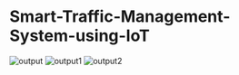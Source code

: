 # Smart-Traffic-Management-System-using-IoT
![output](https://github.com/Yamini630/Smart-Traffic-Management-System-using-IoT/assets/138252889/42e2c441-b98d-4c7f-86a9-9b04d7fcc23e)
![output1](https://github.com/Yamini630/Smart-Traffic-Management-System-using-IoT/assets/138252889/102236a1-8579-4d4b-b676-68f2aee15e6c)
![output2](https://github.com/Yamini630/Smart-Traffic-Management-System-using-IoT/assets/138252889/16aad850-0cb1-4f3c-bd92-2a19b96fd220)


